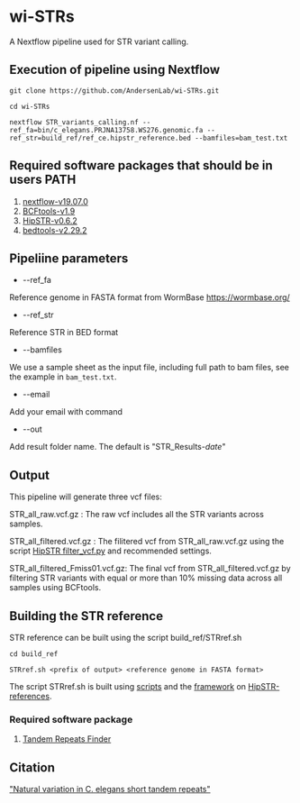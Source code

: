 # wi-STRs

A Nextflow pipeline used for STR variant calling.

## Execution of pipeline using Nextflow
```
git clone https://github.com/AndersenLab/wi-STRs.git

cd wi-STRs

nextflow STR_variants_calling.nf --ref_fa=bin/c_elegans.PRJNA13758.WS276.genomic.fa --ref_str=build_ref/ref_ce.hipstr_reference.bed --bamfiles=bam_test.txt 

```

## Required software packages that should be in users PATH

1. [nextflow-v19.07.0](https://www.nextflow.io/docs/latest/getstarted.html)
2. [BCFtools-v1.9](https://samtools.github.io/bcftools/bcftools.html)
3. [HipSTR-v0.6.2](https://github.com/tfwillems/HipSTR)
4. [bedtools-v2.29.2](https://bedtools.readthedocs.io/en/latest/)

## Pipeliine parameters

* --ref_fa

Reference genome in FASTA format from WormBase https://wormbase.org/

* --ref_str

Reference STR in BED format

* --bamfiles

We use a sample sheet as the input file, including full path to bam files, see the example in `bam_test.txt`.

* --email

Add your email with command

* --out

Add result folder name. The default is "STR_Results-*date*"

## Output

This pipeline will generate three vcf files:

STR_all_raw.vcf.gz :              The raw vcf includes all the STR variants across samples.

STR_all_filtered.vcf.gz :         The filitered vcf from STR_all_raw.vcf.gz using the script [HipSTR filter_vcf.py](https://github.com/tfwillems/HipSTR/blob/master/scripts/filter_vcf.py) and recommended settings.

STR_all_filtered_Fmiss01.vcf.gz:  The final vcf from STR_all_filtered.vcf.gz by filtering STR variants with equal or more than 10% missing data across all samples using BCFtools.


## Building the STR reference

STR reference can be built using the script build_ref/STRref.sh

```
cd build_ref

STRref.sh <prefix of output> <reference genome in FASTA format>

```

The script STRref.sh is built using [scripts](https://github.com/HipSTR-Tool/HipSTR-references/tree/master/scripts) and the [framework](https://github.com/HipSTR-Tool/HipSTR-references/blob/master/mouse/mouse_reference.md) on [HipSTR-references](https://github.com/HipSTR-Tool/HipSTR-references).

### Required software package

1. [Tandem Repeats Finder](https://tandem.bu.edu/trf/trf.html)


## Citation
["Natural variation in C. elegans short tandem repeats"](https://www.biorxiv.org/content/10.1101/2022.06.25.497600v1)

